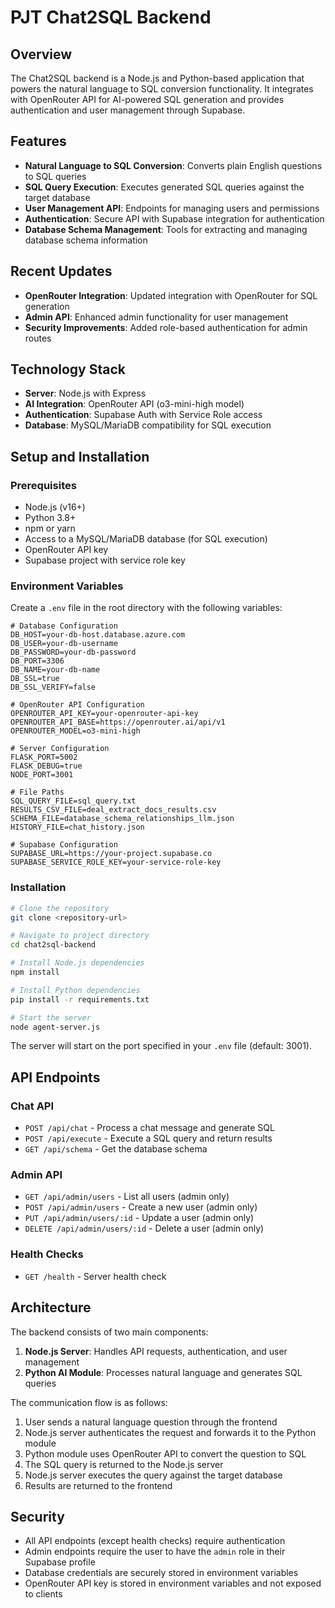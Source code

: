 # PJT Chat2SQL Backend

## Overview

The Chat2SQL backend is a Node.js and Python-based application that powers the natural language to SQL conversion functionality. It integrates with OpenRouter API for AI-powered SQL generation and provides authentication and user management through Supabase.

## Features

- **Natural Language to SQL Conversion**: Converts plain English questions to SQL queries
- **SQL Query Execution**: Executes generated SQL queries against the target database
- **User Management API**: Endpoints for managing users and permissions
- **Authentication**: Secure API with Supabase integration for authentication
- **Database Schema Management**: Tools for extracting and managing database schema information

## Recent Updates

- **OpenRouter Integration**: Updated integration with OpenRouter for SQL generation
- **Admin API**: Enhanced admin functionality for user management
- **Security Improvements**: Added role-based authentication for admin routes

## Technology Stack

- **Server**: Node.js with Express
- **AI Integration**: OpenRouter API (o3-mini-high model)
- **Authentication**: Supabase Auth with Service Role access
- **Database**: MySQL/MariaDB compatibility for SQL execution

## Setup and Installation

### Prerequisites

- Node.js (v16+)
- Python 3.8+
- npm or yarn
- Access to a MySQL/MariaDB database (for SQL execution)
- OpenRouter API key
- Supabase project with service role key

### Environment Variables

Create a `.env` file in the root directory with the following variables:

```
# Database Configuration
DB_HOST=your-db-host.database.azure.com
DB_USER=your-db-username
DB_PASSWORD=your-db-password
DB_PORT=3306
DB_NAME=your-db-name
DB_SSL=true
DB_SSL_VERIFY=false

# OpenRouter API Configuration
OPENROUTER_API_KEY=your-openrouter-api-key
OPENROUTER_API_BASE=https://openrouter.ai/api/v1
OPENROUTER_MODEL=o3-mini-high

# Server Configuration
FLASK_PORT=5002
FLASK_DEBUG=true
NODE_PORT=3001

# File Paths
SQL_QUERY_FILE=sql_query.txt
RESULTS_CSV_FILE=deal_extract_docs_results.csv
SCHEMA_FILE=database_schema_relationships_llm.json
HISTORY_FILE=chat_history.json

# Supabase Configuration
SUPABASE_URL=https://your-project.supabase.co
SUPABASE_SERVICE_ROLE_KEY=your-service-role-key
```

### Installation

```bash
# Clone the repository
git clone <repository-url>

# Navigate to project directory
cd chat2sql-backend

# Install Node.js dependencies
npm install

# Install Python dependencies
pip install -r requirements.txt

# Start the server
node agent-server.js
```

The server will start on the port specified in your `.env` file (default: 3001).

## API Endpoints

### Chat API

- `POST /api/chat` - Process a chat message and generate SQL
- `POST /api/execute` - Execute a SQL query and return results
- `GET /api/schema` - Get the database schema

### Admin API

- `GET /api/admin/users` - List all users (admin only)
- `POST /api/admin/users` - Create a new user (admin only)
- `PUT /api/admin/users/:id` - Update a user (admin only)
- `DELETE /api/admin/users/:id` - Delete a user (admin only)

### Health Checks

- `GET /health` - Server health check

## Architecture

The backend consists of two main components:

1. **Node.js Server**: Handles API requests, authentication, and user management
2. **Python AI Module**: Processes natural language and generates SQL queries

The communication flow is as follows:

1. User sends a natural language question through the frontend
2. Node.js server authenticates the request and forwards it to the Python module
3. Python module uses OpenRouter API to convert the question to SQL
4. The SQL query is returned to the Node.js server
5. Node.js server executes the query against the target database
6. Results are returned to the frontend

## Security

- All API endpoints (except health checks) require authentication
- Admin endpoints require the user to have the `admin` role in their Supabase profile
- Database credentials are securely stored in environment variables
- OpenRouter API key is stored in environment variables and not exposed to clients